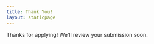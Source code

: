```yaml
---
title: Thank You!
layout: staticpage
---
```


Thanks for applying! We'll review your submission soon.
